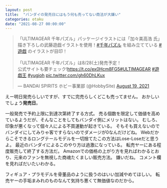 ```yaml
---
layout: post
title:  "バンダイの発売日にはもう何も売ってない商法が大嫌い"
categories: otaku
date: "2021-08-27 00:00:00"
---
```


<blockquote class="twitter-tweet tw-align-center"><p lang="ja" dir="ltr">「ULTIMAGEAR 千年パズル」パッケージイラストには「加々美高浩 氏」描き下ろしの武藤遊戯イラストを使用！<a href="https://twitter.com/hashtag/%E5%8D%83%E5%B9%B4%E3%83%91%E3%82%BA%E3%83%AB?src=hash&amp;ref_src=twsrc%5Etfw">#千年パズル</a> を組み立てている <a href="https://twitter.com/hashtag/%E9%81%8A%E6%88%AF?src=hash&amp;ref_src=twsrc%5Etfw">#遊戯</a> のイラストが目印！<br><br>「ULTIMAGEAR 千年パズル」は8/28(土)発売予定！<br>公式サイトも要チェック!<a href="https://t.co/ex0Hcm8FG5">https://t.co/ex0Hcm8FG5</a><a href="https://twitter.com/hashtag/ULTIMAGEAR?src=hash&amp;ref_src=twsrc%5Etfw">#ULTIMAGEAR</a> <a href="https://twitter.com/hashtag/%E9%81%8A%E6%88%AF%E7%8E%8B?src=hash&amp;ref_src=twsrc%5Etfw">#遊戯王</a> <a href="https://twitter.com/hashtag/yugioh?src=hash&amp;ref_src=twsrc%5Etfw">#yugioh</a> <a href="https://t.co/gh60DhLKux">pic.twitter.com/gh60DhLKux</a></p>&mdash; BANDAI SPIRITS ホビー事業部 (@HobbySite) <a href="https://twitter.com/HobbySite/status/1428164876585684992?ref_src=twsrc%5Etfw">August 19, 2021</a></blockquote> <script async src="https://platform.twitter.com/widgets.js" charset="utf-8"></script>

えー明日発売らしいですが、すでに完売らしくどこも売ってません。
おかしいでしょう**発売日**。

一般発売で予約上限に到達次第終了する方式。
売る個数を限定して価値を高めているようだが、そんなことをしてもバンダイ側にメリットはない。
むしろ、印象が悪くなって個々人による不買運動が起きている。
そもそも買えないのでバンダイにしてみりゃ客ですらないのでダメージが0なんだけどね。
Webだからこそできるロングテールモデルを一切捨てたこの方法はLose-Loseだと思うよ。
最近のバンダイによるこのやり方は過激になっている。
転売ヤーにある程度販売して終了する方法だ。
Amazonでの価格の上がり方を見ればわかるとおり、元来のファンを無視した商魂たくましい販売方法。
嫌いだね。
コメント欄を見ればだいたいわかる。

フィギュア・プラモデルを骨董品のように扱うのはいい加減やめてほしい。
転売ヤーの手垢まみれのものなんて気持ち悪くて無価値なのだから。
